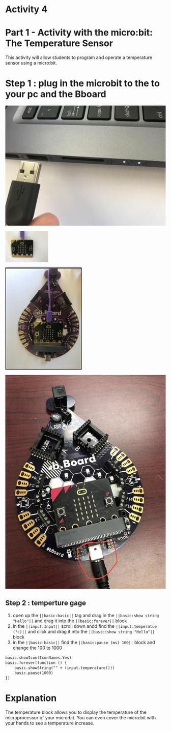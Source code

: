 # **Activity 4**

# Part 1 - Activity with the micro:bit: The Temperature Sensor

This activity will allow students to program and operate a temperature sensor using a
micro:bit.

# Step 1 : plug in the microbit to the to your pc and the Bboard 

<!-- https://github.com/Brilliant-Labs/bboard-tuts-cybersecurity-3/blob/master/cybersec/activity-1/connect-microbit.gif?raw=true -->
![Click](https://github.com/Brilliant-Labs/bboard-tutorials-cybersecurity-v3/blob/main/Activity_1/connect-microbit.gif?raw=true "Click")

<!-- https://raw.githubusercontent.com/Brilliant-Labs/bboard-tutorials-cybersecurity-v3/main/Activity_1/micro.png -->
![Click](https://raw.githubusercontent.com/Brilliant-Labs/bboard-tutorials-cybersecurity-v3/main/Activity_1/micro.png)

<!-- https://raw.githubusercontent.com/Brilliant-Labs/bboard-tutorials-cybersecurity-v3/main/Activity_2/bborad.png -->
![Click](https://raw.githubusercontent.com/Brilliant-Labs/bboard-tutorials-cybersecurity-v3/main/Activity_2/bborad.png) 

<!-- https://raw.githubusercontent.com/Brilliant-Labs/bboard-tutorials-cybersecurity-v3/main/Activity_2/b.Board_power.JPG -->
![Click](https://raw.githubusercontent.com/Brilliant-Labs/bboard-tutorials-cybersecurity-v3/main/Activity_2/b.Board_power.JPG)

## Step 2 : temperture gage 
1. open up the ``||basic:basic||`` tag and drag in the ``||basic:show string "Hello"||`` and drag it into the ``||basic:forever||`` block
2. in the ``||input:Input||`` scroll down andd find the ``||input:temperatue (°c)||`` and click and drag it into the ``||basic:show string "Hello"||`` block
3. in the ``||basic:basic||`` find the ``||basic:pause (ms) 100||`` block and change the 100 to 1000

```blocks
basic.showIcon(IconNames.Yes)
basic.forever(function () {
    basic.showString("" + (input.temperature()))
    basic.pause(1000)
})
```

# Explanation
The temperature block allows you to display the temperature of the microprocessor of your micro:bit. You can even cover the micro:bit with your hands to see a temperature increase.
